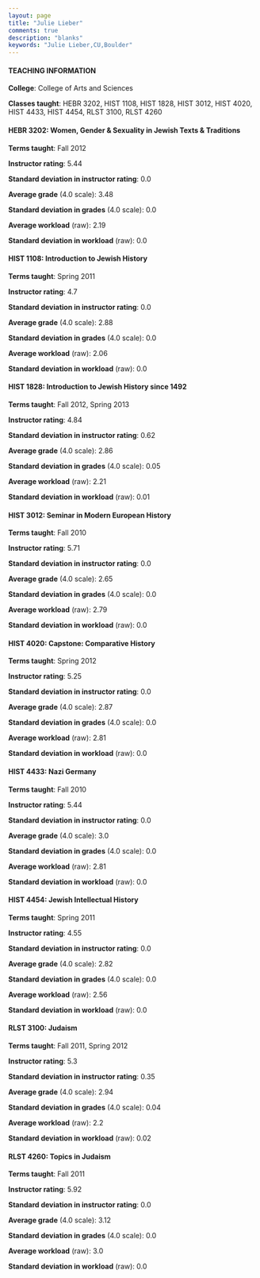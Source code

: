 ```yaml
---
layout: page
title: "Julie Lieber" 
comments: true
description: "blanks"
keywords: "Julie Lieber,CU,Boulder"
---
```

<head>
<script src="https://ajax.googleapis.com/ajax/libs/jquery/2.1.3/jquery.min.js"></script>
<script src="https://dl.dropboxusercontent.com/s/pc42nxpaw1ea4o9/highcharts.js?dl=0"></script>
<!-- <script src="../assets/js/highcharts.js"></script> -->
<style type="text/css">@font-face {
	font-family: "Bebas Neue";
	src: url(https://www.filehosting.org/file/details/544349/BebasNeue Regular.otf) format("opentype");
	}
	h1.Bebas { 
		font-family: "Bebas Neue", Verdana, Tahoma;
	}
</style>
</head>
	   
#### TEACHING INFORMATION

**College**: College of Arts and Sciences

**Classes taught**: HEBR 3202, HIST 1108, HIST 1828, HIST 3012, HIST 4020, HIST 4433, HIST 4454, RLST 3100, RLST 4260

#### HEBR 3202: Women, Gender & Sexuality in Jewish Texts & Traditions

**Terms taught**: Fall 2012

**Instructor rating**: 5.44

**Standard deviation in instructor rating**: 0.0

**Average grade** (4.0 scale): 3.48

**Standard deviation in grades** (4.0 scale): 0.0

**Average workload** (raw): 2.19

**Standard deviation in workload** (raw): 0.0

#### HIST 1108: Introduction to Jewish History

**Terms taught**: Spring 2011

**Instructor rating**: 4.7

**Standard deviation in instructor rating**: 0.0

**Average grade** (4.0 scale): 2.88

**Standard deviation in grades** (4.0 scale): 0.0

**Average workload** (raw): 2.06

**Standard deviation in workload** (raw): 0.0

#### HIST 1828: Introduction to Jewish History since 1492

**Terms taught**: Fall 2012, Spring 2013

**Instructor rating**: 4.84

**Standard deviation in instructor rating**: 0.62

**Average grade** (4.0 scale): 2.86

**Standard deviation in grades** (4.0 scale): 0.05

**Average workload** (raw): 2.21

**Standard deviation in workload** (raw): 0.01

#### HIST 3012: Seminar in Modern European History

**Terms taught**: Fall 2010

**Instructor rating**: 5.71

**Standard deviation in instructor rating**: 0.0

**Average grade** (4.0 scale): 2.65

**Standard deviation in grades** (4.0 scale): 0.0

**Average workload** (raw): 2.79

**Standard deviation in workload** (raw): 0.0

#### HIST 4020: Capstone: Comparative History

**Terms taught**: Spring 2012

**Instructor rating**: 5.25

**Standard deviation in instructor rating**: 0.0

**Average grade** (4.0 scale): 2.87

**Standard deviation in grades** (4.0 scale): 0.0

**Average workload** (raw): 2.81

**Standard deviation in workload** (raw): 0.0

#### HIST 4433: Nazi Germany

**Terms taught**: Fall 2010

**Instructor rating**: 5.44

**Standard deviation in instructor rating**: 0.0

**Average grade** (4.0 scale): 3.0

**Standard deviation in grades** (4.0 scale): 0.0

**Average workload** (raw): 2.81

**Standard deviation in workload** (raw): 0.0

#### HIST 4454: Jewish Intellectual History

**Terms taught**: Spring 2011

**Instructor rating**: 4.55

**Standard deviation in instructor rating**: 0.0

**Average grade** (4.0 scale): 2.82

**Standard deviation in grades** (4.0 scale): 0.0

**Average workload** (raw): 2.56

**Standard deviation in workload** (raw): 0.0

#### RLST 3100: Judaism

**Terms taught**: Fall 2011, Spring 2012

**Instructor rating**: 5.3

**Standard deviation in instructor rating**: 0.35

**Average grade** (4.0 scale): 2.94

**Standard deviation in grades** (4.0 scale): 0.04

**Average workload** (raw): 2.2

**Standard deviation in workload** (raw): 0.02

#### RLST 4260: Topics in Judaism

**Terms taught**: Fall 2011

**Instructor rating**: 5.92

**Standard deviation in instructor rating**: 0.0

**Average grade** (4.0 scale): 3.12

**Standard deviation in grades** (4.0 scale): 0.0

**Average workload** (raw): 3.0

**Standard deviation in workload** (raw): 0.0

